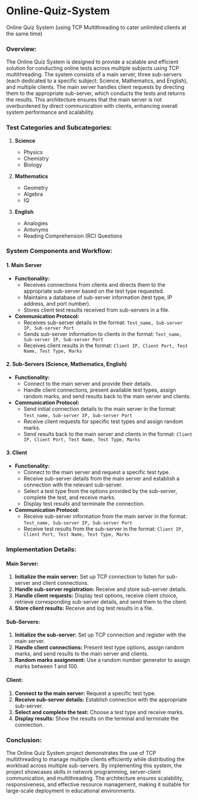 # Online-Quiz-System
Online Quiz System (using TCP Multithreading to cater unlimited clients at the same time) 

### Overview:
The Online Quiz System is designed to provide a scalable and efficient solution for conducting online tests across multiple subjects using TCP multithreading. The system consists of a main server, three sub-servers (each dedicated to a specific subject: Science, Mathematics, and English), and multiple clients. The main server handles client requests by directing them to the appropriate sub-server, which conducts the tests and returns the results. This architecture ensures that the main server is not overburdened by direct communication with clients, enhancing overall system performance and scalability.

### Test Categories and Subcategories:
1. **Science**
   - Physics
   - Chemistry
   - Biology

2. **Mathematics**
   - Geometry
   - Algebra
   - IQ

3. **English**
   - Analogies
   - Antonyms
   - Reading Comprehension (RC) Questions

### System Components and Workflow:

#### 1. Main Server
- **Functionality:** 
  - Receives connections from clients and directs them to the appropriate sub-server based on the test type requested.
  - Maintains a database of sub-server information (test type, IP address, and port number).
  - Stores client test results received from sub-servers in a file.
- **Communication Protocol:**
  - Receives sub-server details in the format: `Test_name, Sub-server IP, Sub-server Port`
  - Sends sub-server information to clients in the format: `Test_name, Sub-server IP, Sub-server Port`
  - Receives client results in the format: `Client IP, Client Port, Test Name, Test Type, Marks`

#### 2. Sub-Servers (Science, Mathematics, English)
- **Functionality:**
  - Connect to the main server and provide their details.
  - Handle client connections, present available test types, assign random marks, and send results back to the main server and clients.
- **Communication Protocol:**
  - Send initial connection details to the main server in the format: `Test_name, Sub-server IP, Sub-server Port`
  - Receive client requests for specific test types and assign random marks.
  - Send results back to the main server and clients in the format: `Client IP, Client Port, Test Name, Test Type, Marks`

#### 3. Client
- **Functionality:**
  - Connect to the main server and request a specific test type.
  - Receive sub-server details from the main server and establish a connection with the relevant sub-server.
  - Select a test type from the options provided by the sub-server, complete the test, and receive marks.
  - Display test results and terminate the connection.
- **Communication Protocol:**
  - Receive sub-server information from the main server in the format: `Test_name, Sub-server IP, Sub-server Port`
  - Receive test results from the sub-server in the format: `Client IP, Client Port, Test Name, Test Type, Marks`

### Implementation Details:

#### Main Server:
1. **Initialize the main server:** Set up TCP connection to listen for sub-server and client connections.
2. **Handle sub-server registration:** Receive and store sub-server details.
3. **Handle client requests:** Display test options, receive client choice, retrieve corresponding sub-server details, and send them to the client.
4. **Store client results:** Receive and log test results in a file.

#### Sub-Servers:
1. **Initialize the sub-server:** Set up TCP connection and register with the main server.
2. **Handle client connections:** Present test type options, assign random marks, and send results to the main server and clients.
3. **Random marks assignment:** Use a random number generator to assign marks between 1 and 100.

#### Client:
1. **Connect to the main server:** Request a specific test type.
2. **Receive sub-server details:** Establish connection with the appropriate sub-server.
3. **Select and complete the test:** Choose a test type and receive marks.
4. **Display results:** Show the results on the terminal and terminate the connection.

### Conclusion:
The Online Quiz System project demonstrates the use of TCP multithreading to manage multiple clients efficiently while distributing the workload across multiple sub-servers. By implementing this system, the project showcases skills in network programming, server-client communication, and multithreading. The architecture ensures scalability, responsiveness, and effective resource management, making it suitable for large-scale deployment in educational environments.



